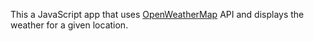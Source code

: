 This a JavaScript app that uses [OpenWeatherMap](https://openweathermap.org/api) API
and displays the weather for a given location.
